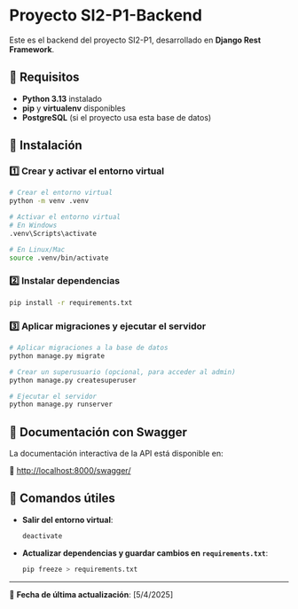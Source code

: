 # Proyecto SI2-P1-Backend

Este es el backend del proyecto SI2-P1, desarrollado en **Django Rest Framework**.

## 📌 Requisitos
- **Python 3.13** instalado
- **pip** y **virtualenv** disponibles
- **PostgreSQL** (si el proyecto usa esta base de datos)

## 🚀 Instalación

### 1️⃣ Crear y activar el entorno virtual
```bash
# Crear el entorno virtual
python -m venv .venv

# Activar el entorno virtual
# En Windows
.venv\Scripts\activate

# En Linux/Mac
source .venv/bin/activate
```

### 2️⃣ Instalar dependencias
```bash
pip install -r requirements.txt
```

### 3️⃣ Aplicar migraciones y ejecutar el servidor
```bash
# Aplicar migraciones a la base de datos
python manage.py migrate

# Crear un superusuario (opcional, para acceder al admin)
python manage.py createsuperuser

# Ejecutar el servidor
python manage.py runserver
```

## 📄 Documentación con Swagger
La documentación interactiva de la API está disponible en:

🔗 [http://localhost:8000/swagger/](http://localhost:8000/swagger/)

## 📌 Comandos útiles
- **Salir del entorno virtual**:
  ```bash
  deactivate
  ```
- **Actualizar dependencias y guardar cambios en `requirements.txt`**:
  ```bash
  pip freeze > requirements.txt
  ```

---

📅 **Fecha de última actualización**: [5/4/2025]


